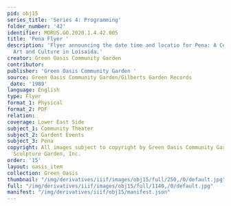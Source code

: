 ```yaml
---
pid: obj15
series_title: 'Series 4: Programming'
folder_number: '42'
identifier: MORUS.GO.2020.1.4.42.005
title: 'Pena Flyer '
description: 'Flyer announcing the date time and locatio for Pena: A Celebration of
  Art and Culture in Loisaida.'
creator: Green Oasis Community Garden
contributor:
publisher: 'Green Oasis Community Garden '
source: Green Oasis Community Garden/Gilberts Garden Records
_date: '1989'
language: English
type: Flyer
format_1: Physical
format_2: PDF
relation:
coverage: Lower East Side
subject_1: Community Theater
subject_2: Gardent Events
subject_3: Pena
copyright: All images subject to copyright by Green Oasis Community Garden/Gilberts
  Sculpture Garden, Inc.
order: '15'
layout: oasis_item
collection: Green_Oasis
thumbnail: "/img/derivatives/iiif/images/obj15/full/250,/0/default.jpg"
full: "/img/derivatives/iiif/images/obj15/full/1140,/0/default.jpg"
manifest: "/img/derivatives/iiif/obj15/manifest.json"
---
```

